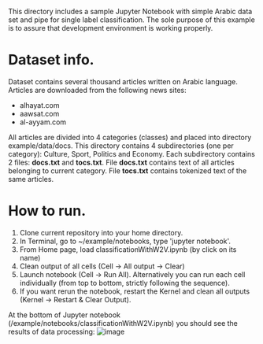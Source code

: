 This directory includes a sample Jupyter Notebook with simple Arabic data set and pipe for single label classification. 
The sole purpose of this example is to assure that development environment is working properly. 

# Dataset info.
Dataset contains several thousand articles written on Arabic language.
Articles are downloaded from the following news sites:
- alhayat.com
- aawsat.com
- al-ayyam.com

All articles are divided into 4 categories (classes) and placed into directory example/data/docs.
This directory contains 4 subdirectories (one per category): Culture, Sport, Politics and Economy.
Each subdirectory contains 2 files: **docs.txt** and **tocs.txt**.
File **docs.txt** contains text of all articles belonging to current category.
File **tocs.txt** contains tokenized text of the same articles. 

# How to run.

1. Clone current repository into your home directory.
2. In Terminal, go to  ~/example/notebooks, type 'jupyter notebook'.
3.  From Home page, load classificationWithW2V.ipynb (by click on its name)
4. Clean output of all cells (Cell -> All output -> Clear)
5. Launch notebook (Cell -> Run All). Alternatively you can run each cell individually (from top to bottom, strictly following the sequence).
6. If you want rerun the notebook, restart the Kernel and clean all outputs (Kernel -> Restart & Clear Output).


At the bottom of Jupyter notebook (/example/notebooks/classificationWithW2V.ipynb) you should see the results of data processing:
![image](https://user-images.githubusercontent.com/5329257/46580291-c2c61a00-ca2a-11e8-8a28-8c31a23ae948.png)

